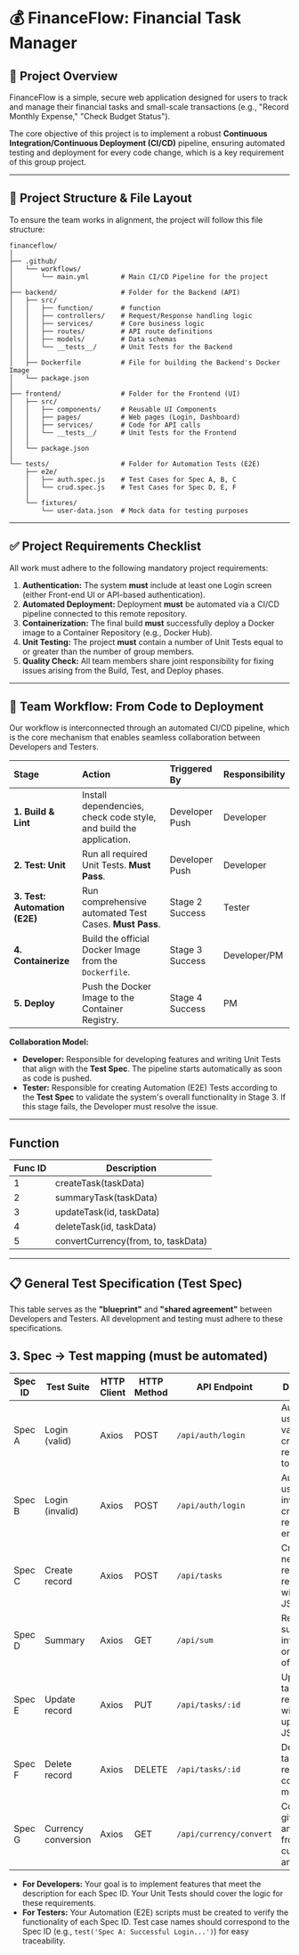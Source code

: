 # 💰 FinanceFlow: Financial Task Manager

## 🚀 Project Overview

FinanceFlow is a simple, secure web application designed for users to track and manage their financial tasks and small-scale transactions (e.g., "Record Monthly Expense," "Check Budget Status").

The core objective of this project is to implement a robust **Continuous Integration/Continuous Deployment (CI/CD)** pipeline, ensuring automated testing and deployment for every code change, which is a key requirement of this group project.

-----

## 📁 Project Structure & File Layout

To ensure the team works in alignment, the project will follow this file structure:

```
financeflow/
│
├── .github/
│   └── workflows/
│       └── main.yml        # Main CI/CD Pipeline for the project
│
├── backend/                # Folder for the Backend (API)
│   ├── src/
│   │   ├── function/       # function
│   │   ├── controllers/    # Request/Response handling logic
│   │   ├── services/       # Core business logic
│   │   ├── routes/         # API route definitions
│   │   ├── models/         # Data schemas
│   │   └── __tests__/      # Unit Tests for the Backend
│   │
│   ├── Dockerfile          # File for building the Backend's Docker Image
│   └── package.json
│
├── frontend/               # Folder for the Frontend (UI)
│   ├── src/
│   │   ├── components/     # Reusable UI Components
│   │   ├── pages/          # Web pages (Login, Dashboard)
│   │   ├── services/       # Code for API calls
│   │   └── __tests__/      # Unit Tests for the Frontend
│   │
│   └── package.json
│
└── tests/                  # Folder for Automation Tests (E2E)
    ├── e2e/
    │   ├── auth.spec.js    # Test Cases for Spec A, B, C
    │   └── crud.spec.js    # Test Cases for Spec D, E, F
    │
    └── fixtures/
        └── user-data.json  # Mock data for testing purposes

```

-----

## ✅ Project Requirements Checklist

All work must adhere to the following mandatory project requirements:

1.  **Authentication:** The system **must** include at least one Login screen (either Front-end UI or API-based authentication).
2.  **Automated Deployment:** Deployment **must** be automated via a CI/CD pipeline connected to this remote repository.
3.  **Containerization:** The final build **must** successfully deploy a Docker image to a Container Repository (e.g., Docker Hub).
4.  **Unit Testing:** The project **must** contain a number of Unit Tests equal to or greater than the number of group members.
5.  **Quality Check:** All team members share joint responsibility for fixing issues arising from the Build, Test, and Deploy phases.

-----

## 🔄 Team Workflow: From Code to Deployment

Our workflow is interconnected through an automated CI/CD pipeline, which is the core mechanism that enables seamless collaboration between Developers and Testers.

| Stage | Action | Triggered By | Responsibility |
| :--- | :--- | :--- | :--- |
| **1. Build & Lint** | Install dependencies, check code style, and build the application. | Developer Push | Developer |
| **2. Test: Unit** | Run all required Unit Tests. **Must Pass**. | Developer Push | Developer |
| **3. Test: Automation (E2E)** | Run comprehensive automated Test Cases. **Must Pass**. | Stage 2 Success | Tester |
| **4. Containerize** | Build the official Docker Image from the `Dockerfile`. | Stage 3 Success | Developer/PM |
| **5. Deploy** | Push the Docker Image to the Container Registry. | Stage 4 Success | PM |

**Collaboration Model:**

  * **Developer:** Responsible for developing features and writing Unit Tests that align with the **Test Spec**. The pipeline starts automatically as soon as code is pushed.
  * **Tester:** Responsible for creating Automation (E2E) Tests according to the **Test Spec** to validate the system's overall functionality in Stage 3. If this stage fails, the Developer must resolve the issue.

-----
## Function
| Func ID | Description      |
| --------- | --------------- |
| 1 | createTask(taskData) |
| 2 | summaryTask(taskData) |
| 3 | updateTask(id, taskData) |
| 4 | deleteTask(id, taskData) |
| 5 | convertCurrency(from, to, taskData) |

-----

## 📋 General Test Specification (Test Spec)

This table serves as the **"blueprint"** and **"shared agreement"** between Developers and Testers. All development and testing must adhere to these specifications.

## 3. Spec → Test mapping (must be automated)

| Spec ID | Test Suite          | HTTP Client | HTTP Method | API Endpoint            | Description                                                   | Expected Outcome (CI)                                                          |
| ------- | ------------------- | ----------- | ----------- | ----------------------- | ------------------------------------------------------------- | ------------------------------------------------------------------------------ |
| Spec A  | Login (valid)       | Axios       | POST        | `/api/auth/login`       | Authenticate user with valid credentials, return JWT token.   | HTTP 200 + `token` (JWT)                                                       |
| Spec B  | Login (invalid)     | Axios       | POST        | `/api/auth/login`       | Authenticate user with invalid credentials, return 401 error. | HTTP 401 + error message                                                       |
| Spec C  | Create record       | Axios       | POST        | `/api/tasks`            | Create a new task record, return 201 with created JSON.       | POST `/api/tasks` → 201 + record JSON                                          |
| Spec D  | Summary          | Axios       | GET        | `/api/sum`            | Retrieve summary information or statistics of all tasks. | HTTP 200 + summary JSON (e.g., total tasks, completed count)                                   |
| Spec E  | Update record       | Axios       | PUT         | `/api/tasks/:id`        | Update a task by ID, return 200 with updated JSON.            | PUT `/api/tasks/:id` → 200 + persisted change                                  |
| Spec F  | Delete record       | Axios       | DELETE      | `/api/tasks/:id`        | Delete a task by ID, return 200 confirmation message.         | DELETE `/api/tasks/:id` → 200 + success message                                |
| Spec G  | Currency conversion | Axios       | GET         | `/api/currency/convert` | Convert a given amount from one currency to another.          | GET `/api/currency/convert?from=USD&to=THB&amount=10` → 200 + converted result |


  * **For Developers:** Your goal is to implement features that meet the description for each Spec ID. Your Unit Tests should cover the logic for these requirements.
  * **For Testers:** Your Automation (E2E) scripts must be created to verify the functionality of each Spec ID. Test case names should correspond to the Spec ID (e.g., `test('Spec A: Successful Login...')`) for easy traceability.

